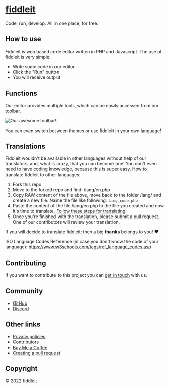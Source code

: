 # [fiddleit](https://fiddleit.ejvali.eu)

Code, run, develop. All in one place, for free. 

## How to use

Fiddleit is web based code editor written in PHP and Javascript. The use of fiddleit is very simple: 
- Write some code in our editor
- Click the "Run" button
- You will receive output

## Functions

Our editor provides multiple tools, which can be easily accessed from our toolbar.

![Our awesome toolbar!](https://user-images.githubusercontent.com/90271108/204579305-5c6fd684-4c9c-42d6-b4f8-fdc81c662706.png)

You can even switch between themes or use fiddleit in your own language!

## Translations

Fiddleit wouldn't be available in other languages without help of our translators, and, what is crazy, that you can become one! You don't even need to have coding knowledge, because this is super easy. How to translate fiddleit to other languages:
1. Fork this repo
2. Move to the forked repo and find: /lang/en.php
3. Copy RAW content of the file above, move back to the folder /lang/ and create a new file. Name the file like following: `lang_code.php`
4. Paste the content of the file /lang/en.php to the file you created and now it's time to translate. [Follow these steps for translating](https://github.com/DevVali/fiddleit/blob/886347623583f4a9a324991a4524aef5b1599ff5/lang/README.md).
5. Once you're finished with the translation, please submit a pull request. One of our contributors will review your translation.

If you will decide to translate fiddleit: then a big **thanks** belongs to you! ❤️

ISO Language Codes Reference (in case you don't know the code of your language): https://www.w3schools.com/tags/ref_language_codes.asp

## Contributing

If you want to contribute to this project you can [get in touch](https://discord.gg/dsTTyA7MuQ) with us.

## Community
- [GitHub](https://github.com/DevVali/fiddleit)
- [Discord](https://discord.gg/dsTTyA7MuQ)

## Other links

- [Privacy policies](https://fiddleit.devvali.repl.co/main/privacy.php)
- [Contributors](https://fiddleit.devvali.repl.co/main/credits.php)
- [Buy Me a Coffee](https://www.buymeacoffee.com/fiddleit)
- [Creating a pull request](https://docs.github.com/en/pull-requests/collaborating-with-pull-requests/proposing-changes-to-your-work-with-pull-requests/creating-a-pull-request-from-a-fork)

## Copyright

© 2022 fiddleit
